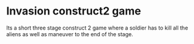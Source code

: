 # Invasion construct2 game
Its a short three stage construct 2 game where a soldier has to kill all the  aliens as well as maneuver to the end of the stage.
